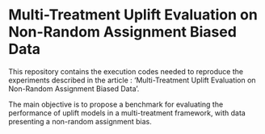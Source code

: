 # Multi-Treatment Uplift Evaluation on Non-Random Assignment Biased Data

This repository contains the execution codes needed to reproduce the experiments described in the article :
‘Multi-Treatment Uplift Evaluation on Non-Random Assignment Biased Data’.

The main objective is to propose a benchmark for evaluating the performance of uplift models in a multi-treatment framework, with data presenting a non-random assignment bias.



